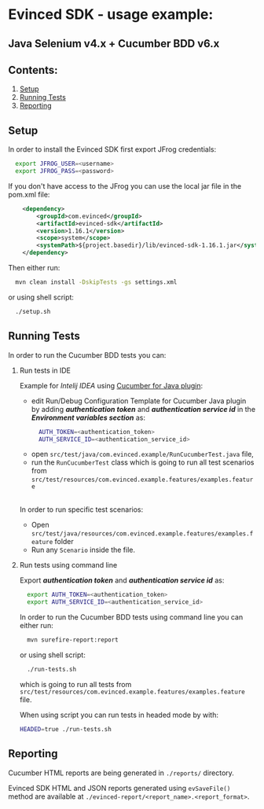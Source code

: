 
# Evinced SDK - usage example:
## Java Selenium v4.x + Cucumber BDD v6.x



## Contents:
1. [Setup](#setup)
2. [Running Tests](#running-tests)
3. [Reporting](#reporting)
## Setup

In order to install the Evinced SDK first export JFrog credentials:
```bash
  export JFROG_USER=<username>
  export JFROG_PASS=<password>
```

If you don't have access to the JFrog you can use the local jar file in the pom.xml file:
```xml
    <dependency>
        <groupId>com.evinced</groupId>
        <artifactId>evinced-sdk</artifactId>
        <version>1.16.1</version>
        <scope>system</scope>
        <systemPath>${project.basedir}/lib/evinced-sdk-1.16.1.jar</systemPath>
    </dependency>
```

Then either run:
```bash
  mvn clean install -DskipTests -gs settings.xml
```
or using shell script:
```bash
  ./setup.sh
```

## Running Tests

In order to run the Cucumber BDD tests you can:

1. Run tests in IDE

   Example for *Intelij IDEA* using <a href="https://plugins.jetbrains.com/plugin/7212-cucumber-for-java">Cucumber for Java plugin</a>:

   - edit Run/Debug Configuration Template for Cucumber Java plugin by adding ***authentication token*** and ***authentication service id*** in the ***Environment variables section*** as:
     ```bash
       AUTH_TOKEN=<authentication_token>
       AUTH_SERVICE_ID=<authentication_service_id>
     ```
   - open `src/test/java/com.evinced.example/RunCucumberTest.java` file,
   - run the `RunCucumberTest` class which is going to run all test scenarios from `src/test/resources/com.evinced.example.features/examples.feature`
   
   </br>In order to run specific test scenarios:
   - Open `src/test/java/resources/com.evinced.example.features/examples.feature` folder
   - Run any `Scenario` inside the file.


2. Run tests using command line

    Export ***authentication token*** and ***authentication service id*** as:
    ```bash
      export AUTH_TOKEN=<authentication_token>
      export AUTH_SERVICE_ID=<authentication_service_id>
    ```

    In order to run the Cucumber BDD tests using command line you can either run:
    ```bash
      mvn surefire-report:report
    ```
    or using shell script:
    ```bash
      ./run-tests.sh
    ```
    which is going to run all tests from `src/test/resources/com.evinced.example.features/examples.feature` file.

    When using script you can run tests in headed mode by with:
    ```bash
    HEADED=true ./run-tests.sh
    ```

## Reporting
  
  Cucumber HTML reports are being generated in `./reports/` directory.

  Evinced SDK HTML and JSON reports generated using `evSaveFile()` method are available at `./evinced-report/<report_name>.<report_format>`.
  
